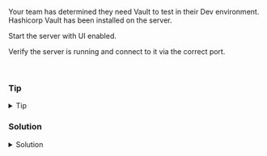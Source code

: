 Your team has determined they need Vault to test in their Dev environment. Hashicorp Vault has been installed on the server. 

Start the server with UI enabled.

Verify the server is running and connect to it via the correct port.



<br>

### Tip

<details>
<summary>Tip</summary>

[Getting started with the UI](https://developer.hashicorp.com/vault/tutorials/getting-started-ui/getting-started-ui)

</details>

### Solution
<details>
<summary>Solution</summary>

Start the Vault server with the UI enabled.

```plain
mkdir -p /opt/vault/data
cd /opt/vault
```{{exec}}

Create a config file for vault that starts it and lets the server know where to store the raft data

```plain

tee config.hcl <<EOF
ui = true
disable_mlock = true

storage "raft" {
  path    = "/opt/vault/data"
  node_id = "node1"
}

listener "tcp" {
  address     = "0.0.0.0:8200"
  tls_disable = "true"
}

api_addr = "http://127.0.0.1:8200"
cluster_addr = "https://127.0.0.1:8201"
EOF

```{{exec}}

Cat out the file and verify everything looks correct

```plain
cat /opt/vault/config.hcl
```{{exec}}

Start the server with the config file.

```plain
vault server -config=config.hcl &
```{{exec}}

Verify that the server is listening on the proper ports.

```plain
lsof -i :8200
ss -ntulp | grep 820
```{{exec}}

Connect to the port and verify that the server is running

{{TRAFFIC_HOST1_8200}}

That's it for this portion, setup will be in step 2.

</details>